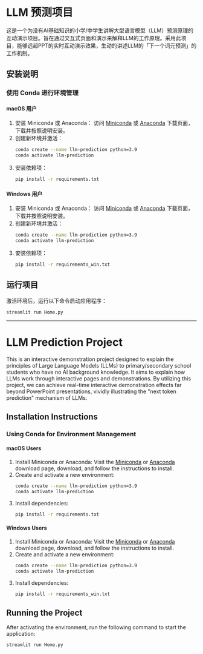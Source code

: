 # LLM 预测项目

这是一个为没有AI基础知识的小学/中学生讲解大型语言模型（LLM）预测原理的互动演示项目。旨在通过交互式页面和演示来解释LLM的工作原理。采用此项目，能够远超PPT的实时互动演示效果，生动的讲述LLM的「下一个词元预测」的工作机制。

## 安装说明

### 使用 Conda 进行环境管理

#### macOS 用户
1. 安装 Miniconda 或 Anaconda：
   访问 [Miniconda](https://docs.conda.io/projects/conda/en/latest/user-guide/install/macos.html) 或 [Anaconda](https://www.anaconda.com/products/distribution) 下载页面，下载并按照说明安装。
2. 创建新环境并激活：
   ```bash
   conda create --name llm-prediction python=3.9
   conda activate llm-prediction
   ```
3. 安装依赖项：
   ```bash
   pip install -r requirements.txt
   ```

#### Windows 用户
1. 安装 Miniconda 或 Anaconda：
   访问 [Miniconda](https://docs.conda.io/projects/conda/en/latest/user-guide/install/windows.html) 或 [Anaconda](https://www.anaconda.com/products/distribution) 下载页面，下载并按照说明安装。
2. 创建新环境并激活：
   ```bash
   conda create --name llm-prediction python=3.9
   conda activate llm-prediction
   ```
3. 安装依赖项：
   ```bash
   pip install -r requirements_win.txt
   ```

## 运行项目
激活环境后，运行以下命令启动应用程序：
```bash
streamlit run Home.py
```


---
# LLM Prediction Project

This is an interactive demonstration project designed to explain the principles of Large Language Models (LLMs) to primary/secondary school students who have no AI background knowledge. It aims to explain how LLMs work through interactive pages and demonstrations. By utilizing this project, we can achieve real-time interactive demonstration effects far beyond PowerPoint presentations, vividly illustrating the "next token prediction" mechanism of LLMs.

## Installation Instructions

### Using Conda for Environment Management

#### macOS Users
1. Install Miniconda or Anaconda:
   Visit the [Miniconda](https://docs.conda.io/projects/conda/en/latest/user-guide/install/macos.html) or [Anaconda](https://www.anaconda.com/products/distribution) download page, download, and follow the instructions to install.
2. Create and activate a new environment:
   ```bash
   conda create --name llm-prediction python=3.9
   conda activate llm-prediction
   ```
3. Install dependencies:
   ```bash
   pip install -r requirements.txt
   ```

#### Windows Users
1. Install Miniconda or Anaconda:
   Visit the [Miniconda](https://docs.conda.io/projects/conda/en/latest/user-guide/install/windows.html) or [Anaconda](https://www.anaconda.com/products/distribution) download page, download, and follow the instructions to install.
2. Create and activate a new environment:
   ```bash
   conda create --name llm-prediction python=3.9
   conda activate llm-prediction
   ```
3. Install dependencies:
   ```bash
   pip install -r requirements_win.txt
   ```

## Running the Project
After activating the environment, run the following command to start the application:
```bash
streamlit run Home.py
